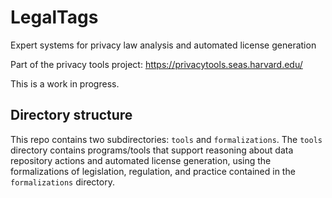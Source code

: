 # LegalTags
Expert systems for privacy law analysis and automated license generation

Part of the privacy tools project: https://privacytools.seas.harvard.edu/

This is a work in progress.

## Directory structure

This repo contains two subdirectories: `tools` and `formalizations`. The `tools` directory contains programs/tools that support reasoning about data repository actions and automated license generation, using the formalizations of legislation, regulation, and practice contained in the `formalizations` directory.

